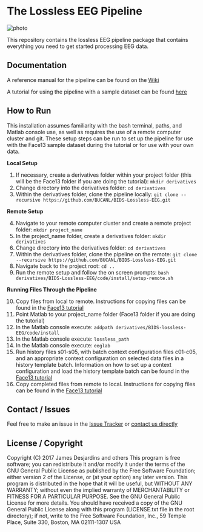 # The Lossless EEG Pipeline

![photo](https://www.cosc.brocku.ca/~tk11br/pipelineGraphic.png)

This repository contains the lossless EEG pipeline package that contains everything you need to get started processing EEG data.

## Documentation
A reference manual for the pipeline can be found on the [Wiki](https://github.com/BUCANL/BIDS-Lossless-EEG/wiki)

A tutorial for using the pipeline with a sample dataset can be found [here](https://bucanl.github.io/SDC-LOSSLESS/)

## How to Run
This installation assumes familiarity with the bash terminal, paths, and Matlab console use, as well as requires the use of a remote computer cluster and git. These setup steps can be run to set up the pipeline for use with the Face13 sample dataset during the tutorial or for use with your own data.

**Local Setup**
1. If necessary, create a derivatives folder within your project folder (this will be the Face13 folder if you are doing the tutorial): `mkdir derivatives`
2. Change directory into the derivatives folder: `cd derivatives`
3. Within the derivatives folder, clone the pipeline locally: `git clone --recursive https://github.com/BUCANL/BIDS-Lossless-EEG.git`

**Remote Setup**

4. Navigate to your remote computer cluster and create a remote project folder: `mkdir project_name`
5. In the project_name folder, create a derivatives folder: `mkdir derivatives`
6. Change directory into the derivatives folder: `cd derivatives`
7. Within the derivatives folder, clone the pipeline on the remote: `git clone --recursive https://github.com/BUCANL/BIDS-Lossless-EEG.git`
8. Navigate back to the project root: `cd ..`
9. Run the remote setup and follow the on screen prompts: `bash derivatives/BIDS-Lossless-EEG/code/install/setup-remote.sh`

**Running Files Through the Pipeline**

10. Copy files from local to remote. Instructions for copying files can be found in the [Face13 tutorial](https://bucanl.github.io/SDC-LOSSLESS/03-submit/index.html)
11. Point Matlab to your project_name folder (Face13 folder if you are doing the tutorial)
12. In the Matlab console execute: `addpath derivatives/BIDS-lossless-EEG/code/install`
13. In the Matlab console execute: `lossless_path`
14. In the Matlab console execute: `eeglab`
15. Run history files s01-s05, with batch context configuration files c01-c05, and an appropriate context configuration on selected data files in a history template batch. Information on how to set up a context configuration and load the history template batch can be found in the [Face13 tutorial](https://bucanl.github.io/SDC-LOSSLESS/03-submit/index.html)
16. Copy completed files from remote to local. Instructions for copying files can be found in the [Face13 tutorial](https://bucanl.github.io/SDC-LOSSLESS/03-submit/index.html)

## Contact / Issues
Feel free to make an issue in the [Issue Tracker](https://github.com/BUCANL/BIDS-Lossless-EEG/issues)
or [contact us directly](https://github.com/BUCANL/BIDS-Lossless-EEG/wiki/Contacting-Us)

## License / Copyright

Copyright (C) 2017 James Desjardins and others
This program is free software; you can redistribute it and/or modify it under the terms of the GNU General Public License as published by the Free Software Foundation; either version 2 of the License, or (at your option) any later version.
This program is distributed in the hope that it will be useful, but WITHOUT ANY WARRANTY; without even the implied warranty of MERCHANTABILITY or FITNESS FOR A PARTICULAR PURPOSE. See the GNU General Public License for more details.
You should have received a copy of the GNU General Public License along with this program (LICENSE.txt file in the root directory); if not, write to the Free Software Foundation, Inc., 59 Temple Place, Suite 330, Boston, MA 02111-1307 USA
